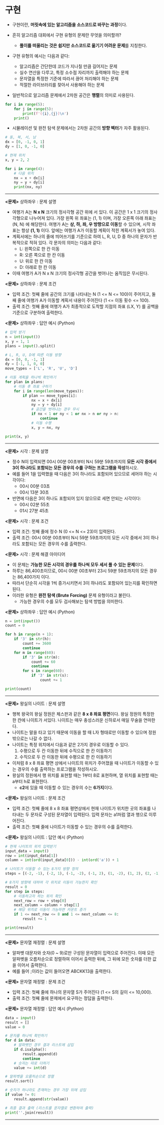 # 구현

- 구현이란, **머릿속에 있는 알고리즘을 소스코드로 바꾸는 과정**이다.
- 흔히 알고리즘 대회에서 구현 유형의 문제란 무엇을 의미할까?
    - **풀이를 떠올리는 것은 쉽지만 소스코드로 옮기기 어려운 문제**를 지칭한다.
- 구현 유형의 예시는 다음과 같다:
    - 알고리즘은 간단한데 코드가 지나칠 만큼 길어지는 문제
    - 실수 연산을 다루고, 특정 소수점 자리까지 출력해야 하는 문제
    - 문자열을 특정한 기준에 따라서 끊어 처리해야 하는 문제
    - 적절한 라이브러리를 찾아서 사용해야 하는 문제

- 일반적으로 알고리즘 문제에서 2차원 공간은 **행렬**의 의미로 사용된다.

```python
for i in range(5):
    for j in range(5):
        print(f'({i},{j})\n')
    print()
```

- 시뮬레이션 및 완전 탐색 문제에서는 2차원 공간의 **방향 벡터**가 자주 활용된다.

```python
# 동, 북, 서, 남
dx = [0, -1, 0, 1]
dy = [1, 0, -1, 0]

# 현재 위치
x, y = 2, 2

for i in range(4):
    # 다음 위치
    nx = x + dx[i]
    ny = y + dy[i]
    print(nx, ny)
```

---

**<문제>** 상하좌우 : 문제 설명

- 여행가 A는 **N x N** 크기의 정사각형 공간 위에 서 있다. 이 공간은 1 x 1 크기의 정사각형으로 나누어져 있다. 가장 왼쪽 위 좌표는 (1, 1) 이며, 가장 오른쪽 아래 좌표는 (N, N) 에
  해당한다. 여행가 A는 **상, 하, 좌, 우 방향으로 이동**할 수 있으며, 시작 좌표는 항상 **(1, 1)** 이다. 앞에는 여행가 A가 이동할 계획이 적힌 계획서가 놓여 있다.
- 계획서에는 하나의 줄에 띄어쓰기를 기준으로 하여 L, R, U, D 중 하나의 문자가 반복적으로 적혀 있다. 각 문자의 의미는 다음과 같다:
    - L: 왼쪽으로 한 칸 이동
    - R: 오른 쪽으로 한 칸 이동
    - U: 위로 한 칸 이동
    - D: 아래로 한 칸 이동
- 이때 여행가 A가 N x N 크기의 정사각형 공간을 벗어나는 움직임은 무시된다.

**<문제>** 상하좌우 : 문제 조건

- 입력 조건: 첫째 줄에 공간의 크기를 나타내는 N (1 <= N <= 100)이 주어지고, 둘째 줄에 여행가 A가 이동할 계획서 내용이 주어진다 (1 <= 이동 횟수 <= 100).
- 출력 조건: 첫째 줄에 여행가 A가 최종적으로 도착할 지점의 좌표 (LX, Y) 를 공백을 기준으로 구분하여 출력한다.

**<문제>** 상하좌우 : 답안 예시 (Python)

```python
# 입력 받기
n = int(input())
x, y = 1, 1
plans = input().split()

# L, R, U, D에 따른 이동 방향
dx = [0, 0, -1, 1]
dy = [-1, 1, 0, 0]
move_types = ['L', 'R', 'U', 'D']

# 이동 계획을 하나씩 확인하기
for plan in plans:
    # 이동 후 좌표 구하기
    for i in range(len(move_types)):
        if plan == move_types[i]:
            nx = x + dx[i]
            ny = y + dy[i]
            # 공간을 벗어나는 경우 무시
            if nx < 1 or ny < 1 or nx > n or ny > n:
                continue
            # 이동 수행
            x, y = nx, ny

print(x, y)
```

---

**<문제>** 시각 : 문제 설명

- 정수 N이 입력되면 00시 00분 00초부터 N시 59분 59초까지의 **모든 시각 중에서 3이 하나라도 포함되는 모든 경우의 수를 구하는 프로그램을 작성**하시오.
- 예를 들어 1을 입력했을 때 다음은 3이 하나라도 포함되어 있으므로 세어야 하는 시각이다:
    - 00시 00분 03초
    - 00시 13분 30초
- 반면에 다음은 3이 하나도 포함되어 있지 않으므로 세면 안되는 시각이다:
    - 00시 02분 55초
    - 01시 27분 45초

**<문제>** 시각 : 문제 조건

- 입력 조건: 첫째 줄에 정수 N (0 <= N <= 23)이 입력된다.
- 출력 조건: 00시 00분 00초부터 N시 59분 59초까지의 모든 시각 중에서 3이 하나라도 포함되는 모든 경우의 수를 출력한다.

**<문제>** 시각 : 문제 해결 아이디어

- 이 문제는 **가능한 모든 시각의 경우를 하나씩 모두 세서 풀 수 있는 문제**이다.
- 하루는 86,400초이므로, 00시 00분 00초부터 23시 59분 59초까지의 모든 경우는 86,400가지 이다.
- 따라서 단순히 시각을 1씩 증가시키면서 3이 하나라도 포함되어 있는지를 확인하면 된다.
- 이러한 유형은 **완전 탐색 (Brute Forcing)** 문제 유형이라고 불린다.
    - 가능한 경우의 수를 모두 검사해보는 탐색 방법을 의미한다.

**<문제>** 상하좌우 : 답안 예시 (Python)

```python
n = int(input())
count = 0

for h in range(n + 1):
    if '3' in str(h):
        count += 3600
        continue
    for m in range(60):
        if '3' in str(m):
            count += 60
            continue
        for s in range(60):
            if '3' in str(s):
                count += 1

print(count)
```

---

**<문제>** 왕실의 나이트 : 문제 설명

- 행복 왕국의 왕실 정원은 체스판과 같은 **8 x 8 좌표 평면**이다. 왕실 정원의 특정한 한 칸에 나이트가 서있다. 나이트는 매우 충성스러운 신하로서 매일 무술을 연마한다.
- 나이트는 말을 타고 있기 때문에 이동을 할 때 L자 형태로만 이동할 수 있으며 정원 밖으로는 나갈 수 없다.
- 나이트는 특정 위치에서 다음과 같은 2가지 경우로 이동할 수 있다.
    1. 수평으로 두 칸 이동한 뒤에 수직으로 한 칸 이동하기
    2. 수직으로 두 칸 이동한 뒤에 수평으로 한 칸 이동하기
- 이처럼 8 x 8 좌표 평면 상에서 나이트의 위치가 주어졌을 때 나이트가 이동할 수 있는 경우의 수를 출력하는 프로그램을 작성하시오.
- 왕실의 정원에서 행 위치를 표현할 때는 1부터 8로 표현하며, 열 위치를 표현할 때는 a부터 h로 표현한다.
    - **c2**에 있을 때 이동할 수 있는 경우의 수는 **6가지**이다.

**<문제>** 왕실의 나이트 : 문제 조건

- 입력 조건: 첫째 줄에 8 x 8 좌표 평면상에서 현재 나이트가 위치한 곳의 좌표를 나타내는 두 문자로 구성된 문자열이 입력된다. 입력 문자는 a1처럼 열과 행으로 이루어진다.
- 출력 조건: 첫째 줄에 나이트가 이동할 수 있는 경우의 수를 출력한다.

**<문제>** 왕실의 나이트 : 답안 예시 (Python)

```python
# 현재 나이트의 위치 입력받기
input_data = input()
row = int(input_data[1])
column = int(ord(input_data[0])) - int(ord('a')) + 1

# 나이트가 이동할 수 있는 8가지 방향 정의
steps = [(-2, -1), (-2, 1), (-1, -2), (-1, 2), (1, -2), (1, 2), (2, -1), (2, 1)]

# 8가지 방향에 대하여 각 위치로 이동이 가능한지 확인
result = 0
for step in steps:
    # 이동하고자 하는 위치 확인
    next_row = row + step[0]
    next_column = column + step[1]
    # 해당 위치로 이동이 가능하면 카운트 증가
    if 1 <= next_row <= 8 and 1 <= next_column <= 8:
        result += 1

print(result)
```

---

**<문제>** 문자열 재정렬 : 문제 설명

- 알파벳 대문자와 숫자(0 ~ 9)로만 구성된 문자열이 입력으로 주어진다. 이때 모든 알파벳을 오름차순으로 정렬하여 이어서 출력한 뒤에, 그 뒤에 모든 숫자를 더한 값을 이어서 출력한다.
- 예를 들어 ;이라는 값이 들어오면 ABCKK13을 출력한다.

**<문제>** 문자열 재정렬 : 문제 조건

- 입력 조건: 첫째 줄에 하나의 문자열 S가 주어진다 (1 <= S의 길이 <= 10,000).
- 출력 조건: 첫째 줄에 문제에서 요구하는 정답을 출력한다.

**<문제>** 문자열 재정렬 : 답안 예시 (Python)

```python
data = input()
result = []
value = 0

# 문자를 하나씩 확인하기
for d in data:
    # 알파벳인 경우 결과 리스트에 삽입
    if d.isalpha():
        result.append(d)
        continue
    # 숫자는 따로 더하기
    value += int(d)

# 알파벳을 오름차순으로 정렬
result.sort()

# 숫자가 하나라도 존재하는 경우 가장 뒤에 삽입
if value != 0:
    result.append(str(value))

# 최종 결과 출력 (리스트를 문자열로 변환하여 출력)
print(''.join(result))
```

---
